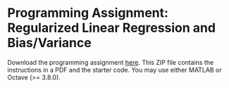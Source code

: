 # Programming Assignment: Regularized Linear Regression and Bias/Variance

Download the programming assignment [here](https://s3.amazonaws.com/spark-public/ml/exercises/on-demand/machine-learning-ex5.zip). This ZIP file contains the instructions in a PDF and the starter code. You may use either MATLAB or Octave (>= 3.8.0). 